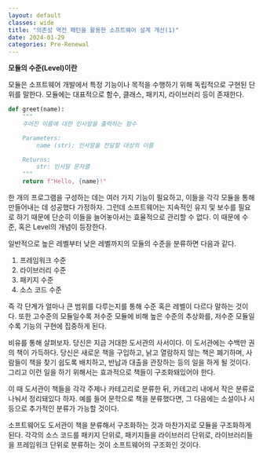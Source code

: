 ```yaml
---
layout: default
classes: wide
title: "의존성 역전 패턴을 활용한 소프트웨어 설계 개선(1)"
date: 2024-01-29
categories: Pre-Renewal
---
```


**모듈의 수준(Level)이란**

모듈은 소프트웨어 개발에서 특정 기능이나 목적을 수행하기 위해 독립적으로 구현된 단위를 말한다. 모듈에는 대표적으로 함수, 클래스, 패키지, 라이브러리 등이 존재한다.

```python
def greet(name):
    """
    주어진 이름에 대한 인사말을 출력하는 함수

    Parameters:
        name (str): 인사말을 전달할 대상의 이름

    Returns:
        str: 인사말 문자열
    """
    return f"Hello, {name}!"
```

한 개의 프로그램을 구성하는 데는 여러 가지 기능이 필요하고, 이들을 각각 모듈을 통해 만들어내는 데 성공했다 가정하자. 그런데 소프트웨어는 지속적인 유지 및 보수를 필요로 하기 때문에 단순히 이들을 늘어놓아서는 효율적으로 관리할 수 없다. 이 때문에 수준, 혹은 Level의 개념이 등장한다.

일반적으로 높은 레벨부터 낮은 레벨까지의 모듈의 수준을 분류하면 다음과 같다.

1. 프레임워크 수준
2. 라이브러리 수준
3. 패키지 수준
4. 소스 코드 수준

즉 각 단계가 얼마나 큰 범위를 다루는지를 통해 수준 혹은 레벨이 다르다 말하는 것이다. 또한 고수준의 모듈일수록 저수준 모듈에 비해 높은 수준의 추상화를, 저수준 모듈일수록 기능의 구현에 집중하게 된다.

비유를 통해 살펴보자. 당신은 지금 거대한 도서관의 사서이다. 이 도서관에는 수백만 권의 책이 가득하다. 당신은 새로운 책을 구입하고, 낡고 열람하지 않는 책은 폐기하며, 사람들이 책을 찾기 쉽도록 배치하고, 반납과 대출을 관장하는 등의 일을 하게 될 것이다. 그리고 이런 일을 하기 위해서는 효과적으로 책들이 구조화돼있어야 한다.

이 때 도서관이 책들을 각각 주제나 카테고리로 분류한 뒤, 카테고리 내에서 작은 분류로 나눠서 정리돼있다 하자. 예를 들어 문학으로 책을 분류했다면, 그 다음에는 소설이나 시 등으로 추가적인 분류가 가능할 것이다.

소프트웨어도 도서관이 책을 분류해서 구조화하는 것과 마찬가지로 모듈을 구조화하게 된다. 각각의 소스 코드를 패키지 단위로, 패키지들을 라이브러리 단위로, 라이브러리들을 프레임워크 단위로 분류하는 것이 소프트웨어의 구조화인 것이다.
